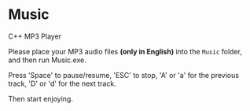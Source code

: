 # Music

C++ MP3 Player

Please place your MP3 audio files **(only in English)** into the `Music` folder, and then run Music.exe.

Press 'Space' to pause/resume, 'ESC' to stop, 'A' or 'a' for the previous track, 'D' or 'd' for the next track.

Then start enjoying.